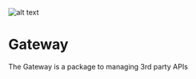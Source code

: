 


![alt text](https://img.techpowerup.org/200718/logo-the-gateway-phnom-penh-cambodia-boulevard-de-la-f-d-ration-de-russie-the-gateway-cambodia-png-favpng-xlv4jgcgffveehp1kryfckyyu.jpg)

# Gateway
The Gateway is a package to managing 3rd party APIs

